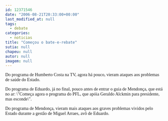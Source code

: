 ```yaml
---
id: 12371546
date: "2006-08-21T20:33:00+00:00"
last_modified_at: null
tags:
  - debate
categories:
  - noticias
title: "Começou o bate-e-rebate"
sutia: null
chapeu: null
autor: null
imagem: null
---
```

<p><P><FONT face=Verdana>Do programa de Humberto Costa na TV, agora há pouco, vieram ataques aos problemas de saúde do Estado.</FONT></P></p>
<p><P><FONT face=Verdana>Do programa de Eduardo, já no final, pouco antes de entrar o guia de Mendonça, que está no ar: \"Começa agora o programa do PFL, que apóia Geraldo Alckmin para presidente, mas esconde\".</FONT></P><FONT face=Verdana></p>
<p><P>Do programa de Mendonça, vieram mais ataques aos graves problemas vividos pelo Estado durante a gestão de Miguel Arraes, avô de Eduardo.</P></FONT> </p>
